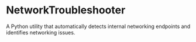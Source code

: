 # NetworkTroubleshooter
A Python utility that automatically detects internal networking endpoints and identifies networking issues.
